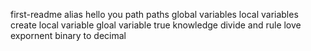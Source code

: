 first-readme
alias
hello you
path
paths
global variables
local variables
create local variable
gloal variable
true knowledge
divide and rule
love expornent
binary to decimal
